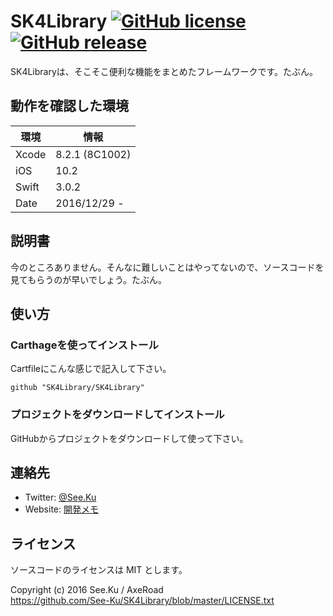 
# SK4Library [![GitHub license](https://img.shields.io/badge/license-MIT-lightgrey.svg)](https://raw.githubusercontent.com/SK4Library/SK4Library/master/LICENSE.txt) [![GitHub release](https://img.shields.io/github/release/SK4Library/SK4Library.svg)](https://github.com/SK4Library/SK4Library/releases)

SK4Libraryは、そこそこ便利な機能をまとめたフレームワークです。たぶん。


## 動作を確認した環境

|環境	|情報			|
|-------|---------------|
|Xcode	|8.2.1 (8C1002)	|
|iOS	|10.2			|
|Swift	|3.0.2			|
|Date	|2016/12/29 -	|


## 説明書

今のところありません。そんなに難しいことはやってないので、ソースコードを見てもらうのが早いでしょう。たぶん。


## 使い方

### Carthageを使ってインストール

Cartfileにこんな感じで記入して下さい。

	github "SK4Library/SK4Library"

### プロジェクトをダウンロードしてインストール

GitHubからプロジェクトをダウンロードして使って下さい。


## 連絡先

* Twitter: [@See.Ku](https://twitter.com/See_Ku)
* Website: [開発メモ](http://seeku.hateblo.jp/)


## ライセンス

ソースコードのライセンスは MIT とします。

Copyright (c) 2016 See.Ku / AxeRoad  
https://github.com/See-Ku/SK4Library/blob/master/LICENSE.txt
